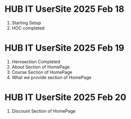 # HUB IT UserSite 2025 Feb 18
1. Starting Setup
2. HOC completed

# HUB IT UserSite 2025 Feb 19
1. Herosection Completed
2. About Section of HomePage
3. Course Section of HomePage
4. What we provide section of HomePage
  
# HUB IT UserSite 2025 Feb 20
1. Discount Section of HomePage